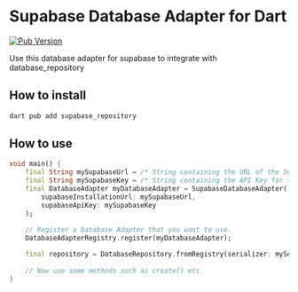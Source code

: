 # Supabase Database Adapter for Dart
[![Pub Version](https://img.shields.io/pub/v/supabase_repository)](https://pub.dev/packages/supabase_repository)

Use this database adapter for supabase to integrate with database_repository

## How to install
```bash
dart pub add supabase_repository
```

## How to use
```dart
void main() {
    final String mySupabaseUrl = /* String containing the URL of the Supabase Installation */
    final String mySupabaseKey = /* String containing the API Key for the Supabase Installation */
    final DatabaseAdapter myDatabaseAdapter = SupabaseDatabaseAdapter(
        supabaseInstallationUrl: mySupabaseUrl,
        supabaseApiKey: mySupabaseKey
    );
    
    // Register a Database Adapter that you want to use.
    DatabaseAdapterRegistry.register(myDatabaseAdapter);

    final repository = DatabaseRepository.fromRegistry(serializer: mySerializer, name: 'supabase');
    
    // Now use some methods such as create() etc.
}
```
